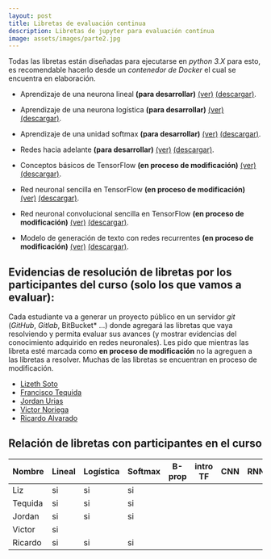 ```yaml
---
layout: post
title: Libretas de evaluación continua
description: Libretas de jupyter para evaluación contínua
image: assets/images/parte2.jpg
---
```


Todas las libretas están diseñadas para ejecutarse en *python 3.X* para esto, es recomendable hacerlo desde un *contenedor de Docker* el cual se encuentra en elaboración.


- Aprendizaje de una neurona lineal **(para desarrollar)**
  [(ver)](https://github.com/rn-unison/rn-jupyter/blob/master/regresion-lineal/neurona_lineal.ipynb)
  [(descargar)](https://github.com/rn-unison/rn-jupyter/blob/master/regresion-lineal.zip?raw=true).

- Aprendizaje de una neurona
  logística **(para desarrollar)**
  [(ver)](https://github.com/rn-unison/rn-jupyter/blob/master/regresion-logistica/neurona_logistica.ipynb)
  [(descargar)](https://github.com/rn-unison/rn-jupyter/blob/master/regresion-logistica.zip?raw=true).

- Aprendizaje de una unidad softmax **(para desarrollar)**
  [(ver)](https://github.com/rn-unison/rn-jupyter/blob/master/unidad_softmax/unidad_softmax.ipynb)
  [(descargar)](https://github.com/rn-unison/rn-jupyter/blob/master/unidad_softmax.zip?raw=true).

- Redes hacia adelante **(para desarrollar)**
  [(ver)](https://github.com/rn-unison/rn-jupyter/blob/master/b-prop/b_prop.ipynb)
  [(descargar)](https://github.com/rn-unison/rn-jupyter/blob/master/b-prop.zip?raw=true).

- Conceptos básicos de TensorFlow **(en proceso de modificación)**
  [(ver)](https://github.com/curso-redes-neuronales-unison/Material/blob/master/libretas/intro_tensorflow.ipynb)
  [(descargar)](https://github.com/curso-redes-neuronales-unison/Material/raw/master/libretas/intro_tensorflow.zip).

- Red neuronal sencilla en TensorFlow **(en proceso de modificación)**
  [(ver)](https://github.com/curso-redes-neuronales-unison/Material/blob/master/libretas/tensorflow_red_simple.ipynb)
  [(descargar)](https://github.com/curso-redes-neuronales-unison/Material/raw/master/libretas/tensorflow_red_simple.zip).

- Red neuronal convolucional sencilla en TensorFlow **(en proceso de modificación)**
  [(ver)](https://github.com/curso-redes-neuronales-unison/Material/blob/master/libretas/tensorflow_red_simple-cnn.ipynb)
  [(descargar)](https://github.com/curso-redes-neuronales-unison/Material/raw/master/libretas/tensorflow_red_simple_cnn.zip).

- Modelo de generación de texto con redes recurrentes **(en proceso de modificación)**
  [(ver)](https://github.com/curso-redes-neuronales-unison/Material/blob/master/libretas/redes_recurrentes.ipynb)
  [(descargar)](https://github.com/curso-redes-neuronales-unison/Material/raw/master/libretas/redes_recurrentes.ipynb).



## Evidencias de resolución de libretas por los participantes del curso (solo los que vamos a evaluar):

Cada estudiante va a generar un proyecto público en un servidor *git* (*GitHub*, *Gitlab*, BitBucket* ...) donde agregará las libretas que vaya resolviendo y permita evaluar sus avances (y mostrar evidencias del conocimiento adquirido en redes neuronales). Les pido que mientras las libreta esté marcada como **en proceso de modificación** no la agreguen a las libretas a resolver. Muchas de las libretas se encuentran en proceso de modificación.


- [Lizeth Soto](https://github.com/LizethSoto/Evaluaciones-Continuas-RN)
- [Francisco Tequida](https://github.com/francisco-tequida?tab=repositories)
- [Jordan Urias](https://github.com/jjups96/Libretas-rn)
- [Victor Noriega](https://github.com/victornoriega?tab=repositories)
- [Ricardo Alvarado](https://github.com/ricardoamata/Libretas-RedesNeuronales-2019)

<!---2018b

- [Fransisco Córdova](https://github.com/Franko1307/redes-neuronales-unison)

- [Raúl Pérez](https://github.com/raulperod/redes-neuronales)

- [Cesar Salazar](https://github.com/cesern/redes-neuronales/)

- [Roberto Salazar](https://github.com/robertosalazare/redesneuronales_libretas)

- [Luís Fernando Sotomayor](https://bitbucket.org/sanlf/)

- [Adrián Vazquez](https://github.com/adrianEVI/neural-network/tree/master/notebook)
--->


## Relación de libretas con participantes en el curso


| Nombre       | Lineal | Logística | Softmax | B-prop | intro TF | CNN | RNN   | RL    |
|--------------|--------|-----------|---------|--------|----------|---- | ----  | ----- |
| Liz          |   si   |    si     |   si    |        |          |     |       |       |
| Tequida      |   si   |    si     |   si    |        |          |     |       |       |
| Jordan       |   si   |    si     |   si    |        |          |     |       |       |
| Victor       |   si   |           |         |        |          |     |       |       |
| Ricardo      |   si   |    si     |   si    |        |          |     |       |       |

<!---2018b

| Nombre       | Lineal | Logística | Softmax | B-prop | intro TF | CNN | RNN   | RL    |
|--------------|--------|-----------|---------|--------|----------|---- | ----  | ----- |
| F. Córdova   |  si    |    si     |    si   |   si   |   si     |  si |  si   |  si   |
| R. Pérez     |  si    |    si     |    si   |   si   |   si     |  si |  1/2  |  no   |
| C. Salazar   |  si    |    si     |    si   |   si   |   si     |  si |  1/2  |  no   |
| R. Salazar   |  si    |    si     |    si   |   si   |   si     | 1/2 |  1/2  |  si   |
| L. Sotomayor |  si    |    si     |    si   |   si   |   si     | 1/2 |  1/2  |  si   |
| A. Vázquez   |  si    |    si     |    si   |   si   |   si     |  no |  no   |  no   |
--->
